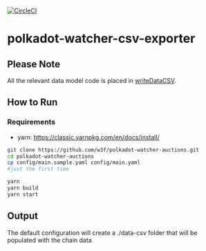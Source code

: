 [![CircleCI](https://circleci.com/gh/w3f/polkadot-watcher-auctions.svg?style=svg)](https://circleci.com/gh/w3f/polkadot-watcher-auctions)

# polkadot-watcher-csv-exporter

## Please Note
All the relevant data model code is placed in [writeDataCSV](src/writeDataCSV.ts).  

## How to Run 

### Requirements
- yarn: https://classic.yarnpkg.com/en/docs/install/

```bash
git clone https://github.com/w3f/polkadot-watcher-auctions.git
cd polkadot-watcher-auctions
cp config/main.sample.yaml config/main.yaml 
#just the first time

yarn
yarn build
yarn start
```

## Output
The default configuration will create a ./data-csv folder that will be populated with the chain data 